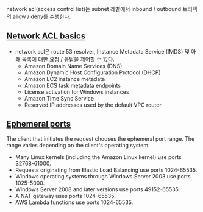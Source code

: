 network acl(access control list)는 subnet 레벨에서 inbound / outbound 트리팩의 allow / deny를 수행한다.

## [Network ACL basics](https://docs.aws.amazon.com/vpc/latest/userguide/vpc-network-acls.html#nacl-basics)
- network acl은 route 53 resolver, Instance Metadata Service (IMDS) 및 아래 목록에 대한 요청 / 응답을 제어할 수 없다.
    - Amazon Domain Name Services (DNS)
    - Amazon Dynamic Host Configuration Protocol (DHCP)
    - Amazon EC2 instance metadata
    - Amazon ECS task metadata endpoints
    - License activation for Windows instances
    - Amazon Time Sync Service
    - Reserved IP addresses used by the default VPC router

## [Ephemeral ports](https://docs.aws.amazon.com/vpc/latest/userguide/vpc-network-acls.html#nacl-ephemeral-ports)
The client that initiates the request chooses the ephemeral port range. The range varies depending on the client's operating system.

- Many Linux kernels (including the Amazon Linux kernel) use ports 32768-61000.
- Requests originating from Elastic Load Balancing use ports 1024-65535.
- Windows operating systems through Windows Server 2003 use ports 1025-5000.
- Windows Server 2008 and later versions use ports 49152-65535.
- A NAT gateway uses ports 1024-65535.
- AWS Lambda functions use ports 1024-65535.